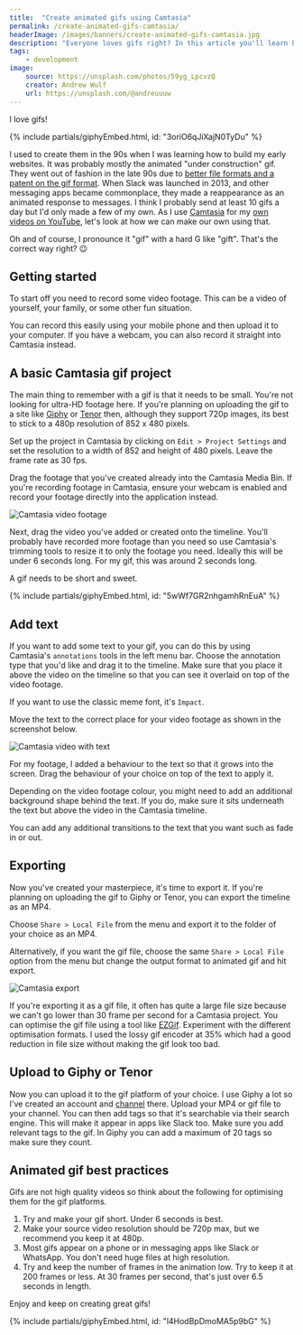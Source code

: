 ```yaml
---
title:  "Create animated gifs using Camtasia"
permalink: /create-animated-gifs-camtasia/
headerImage: /images/banners/create-animated-gifs-camtasia.jpg
description: "Everyone loves gifs right? In this article you'll learn how to make your own using Camtasia."
tags:
    - development
image:
    source: https://unsplash.com/photos/59yg_LpcvzQ
    creator: Andrew Wulf
    url: https://unsplash.com/@andreuuuw
---
```


I love gifs!

{% include partials/giphyEmbed.html, id: "3oriO6qJiXajN0TyDu" %}

I used to create them in the 90s when I was learning how to build my early websites. It was probably mostly the animated "under construction" gif. They went out of fashion in the late 90s due to [better file formats and a patent on the gif format](https://www.smithsonianmag.com/history/brief-history-gif-early-internet-innovation-ubiquitous-relic-180963543/). When Slack was launched in 2013, and other messaging apps became commonplace, they made a reappearance as an animated response to messages. I think I probably send at least 10 gifs a day but I'd only made a few of my own. As I use [Camtasia](https://www.techsmith.com/video-editor.html) for my [own videos on YouTube]({{socialMedia.youtube.url}}), let's look at how we can make our own using that.

Oh and of course, I pronounce it "gif" with a hard G like "gift". That's the correct way right? 😉

## Getting started

To start off you need to record some video footage. This can be a video of yourself, your family, or some other fun situation.

You can record this easily using your mobile phone and then upload it to your computer. If you have a webcam, you can also record it straight into Camtasia instead.

## A basic Camtasia gif project

The main thing to remember with a gif is that it needs to be small. You're not looking for ultra-HD footage here. If you're planning on uploading the gif to a site like [Giphy](http://giphy.com/) or [Tenor](https://tenor.com/) then, although they support 720p images, its best to stick to a 480p resolution of 852 x 480 pixels.

Set up the project in Camtasia by clicking on `Edit > Project Settings` and set the resolution to a width of 852 and height of 480 pixels. Leave the frame rate as 30 fps.

Drag the footage that you've created already into the Camtasia Media Bin. If you're recording footage in Camtasia, ensure your webcam is enabled and record your footage directly into the application instead.

![Camtasia video footage](/images/posts/camtasia-video-footage.jpg)

Next, drag the video you've added or created onto the timeline. You'll probably have recorded more footage than you need so use Camtasia's trimming tools to resize it to only the footage you need. Ideally this will be under 6 seconds long. For my gif, this was around 2 seconds long.

A gif needs to be short and sweet.

{% include partials/giphyEmbed.html, id: "5wWf7GR2nhgamhRnEuA" %}

## Add text

If you want to add some text to your gif, you can do this by using Camtasia's `annotations` tools in the left menu bar. Choose the annotation type that you'd like and drag it to the timeline. Make sure that you place it above the video on the timeline so that you can see it overlaid on top of the video footage.

If you want to use the classic meme font, it's `Impact`.

Move the text to the correct place for your video footage as shown in the screenshot below.

![Camtasia video with text](/images/posts/camtasia-video-with-text.jpg)

For my footage, I added a behaviour to the text so that it grows into the screen. Drag the behaviour of your choice on top of the text to apply it.

Depending on the video footage colour, you might need to add an additional background shape behind the text. If you do, make sure it sits underneath the text but above the video in the Camtasia timeline.

You can add any additional transitions to the text that you want such as fade in or out.

## Exporting

Now you've created your masterpiece, it's time to export it. If you're planning on uploading the gif to Giphy or Tenor, you can export the timeline as an MP4.

Choose `Share > Local File` from the menu and export it to the folder of your choice as an MP4.

Alternatively, if you want the gif file, choose the same `Share > Local File` option from the menu but change the output format to animated gif and hit export.

![Camtasia export](/images/posts/camtasia-export.jpg)

If you're exporting it as a gif file, it often has quite a large file size because we can't go lower than 30 frame per second for a Camtasia project. You can optimise the gif file using a tool like [EZGif](https://ezgif.com/optimize/). Experiment with the different optimisation formats. I used the lossy gif encoder at 35% which had a good reduction in file size without making the gif look too bad.

## Upload to Giphy or Tenor

Now you can upload it to the gif platform of your choice. I use Giphy a lot so I've created an account and [channel](https://giphy.com/channel/marclittlemore) there. Upload your MP4 or gif file to your channel. You can then add tags so that it's searchable via their search engine. This will make it appear in apps like Slack too. Make sure you add relevant tags to the gif. In Giphy you can add a maximum of 20 tags so make sure they count.

## Animated gif best practices

Gifs are not high quality videos so think about the following for optimising them for the gif platforms.

1. Try and make your gif short. Under 6 seconds is best.
1. Make your source video resolution should be 720p max, but we recommend you keep it at 480p.
1. Most gifs appear on a phone or in messaging apps like Slack or WhatsApp. You don't need huge files at high resolution. 
1. Try and keep the number of frames in the animation low. Try to keep it at 200 frames or less. At 30 frames per second, that's just over 6.5 seconds in length.

Enjoy and keep on creating great gifs!

{% include partials/giphyEmbed.html, id: "l4HodBpDmoMA5p9bG" %}
